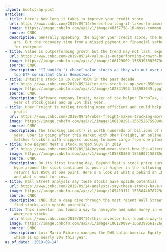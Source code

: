 ```yaml
---
layout: bootstrap-post
articles:
- title: Here's how long it takes to improve your credit score
  url: https://www.cnbc.com/2019/09/14/heres-how-long-it-takes-to-improve-your-credit-score.html
  image: https://image.cnbcfm.com/api/v1/image/48337758-10-most-common-money-mistakes-not-check-credit-score.jpg?v=1532564740
  source: CNBC
  description: Generally speaking, the higher your credit score, the better off you
    are. But the recovery time from a missed payment or financial setback differs
    for everyone.
- title: Value is outperforming growth but the trend may not last, experts warn
  url: https://www.cnbc.com/2019/09/14/value-is-outperforming-growth-but-the-trend-may-not-last-experts.html
  image: https://image.cnbcfm.com/api/v1/image/106129002-1568395582673gettyimages-1167615235.jpeg?v=1568395614
  source: CNBC
  description: '"I wouldn''t chase" value stocks as they win out over growth, says
    top ETF consultant Chris Hempstead.'
- title: Intuit's stock is up over 850% in the past decade
  url: https://www.cnbc.com/2019/09/14/intuits-stock-is-up-over-850percent-in-the-past-decade.html
  image: https://image.cnbcfm.com/api/v1/image/102341963-138903649.jpg?v=1568214001
  source: CNBC
  description: Software company Intuit, maker of tax helper TurboTax, is in its eleventh
    year of stock gains and up 36% this year.
- title: Uber Freight is making trucking more efficient and could help Uber turn a
    profit
  url: https://www.cnbc.com/2019/09/14/uber-freight-makes-trucking-more-efficient-could-aid-profit.html
  image: https://image.cnbcfm.com/api/v1/image/106109291-1567526759808uf_truck_portrait_daniel_5_iphone-0022-1.jpg?v=1567526764
  source: CNBC
  description: The trucking industry is worth hundreds of billions of dollars per
    year. Uber is going after this market with Uber Freight, an online platform that
    matches truckers with shippers looking to move cargo from one place to another.
- title: How Beyond Meat's stock surged 500% in 2019
  url: https://www.cnbc.com/2019/09/14/beyond-meat-stock-how-the-alternative-meat-company-surged-500-percent.html
  image: https://image.cnbcfm.com/api/v1/image/105888360-1556807158785gettyimages-1140767363.jpeg?v=1557227228
  source: CNBC
  description: On its first trading day, Beyond Meat's stock price surged 163%. The
    hype around the stock continued to push it higher in the following months. Year-to-date
    returns hit 850% at one point. Here's a look at what's behind an IPO valuation
    and what's next for inv…
- title: Wall Street analysts say these stocks have upside potential
  url: https://www.cnbc.com/2019/09/14/analysts-say-these-stocks-have-upside-potential.html
  image: https://image.cnbcfm.com/api/v1/image/105413171-1535044678729gettyimages-820990442.jpeg?v=1568296454
  source: CNBC
  description: CNBC did a deep dive through the most recent Wall Street research to
    find stocks with upside potential.
- title: This investor has found a way to navigate and make money in volatile Latin
    American stocks
  url: https://www.cnbc.com/2019/09/14/this-investor-has-found-a-way-to-make-money-in-volatile-latin-america.html
  image: https://image.cnbcfm.com/api/v1/image/106129099-1568399561726gettyimages-510651294.jpeg?v=1568399580
  source: CNBC
  description: Luiz Maria Ribiero manages the DWS Latin America Equity fund (SLARX),
    which is up nearly 20% this year.
as_of_date: '2019-09-14'
---
```



